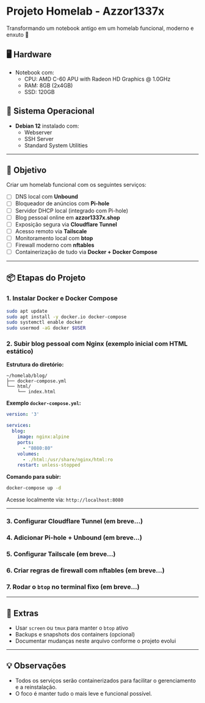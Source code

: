 # Projeto Homelab - Azzor1337x

Transformando um notebook antigo em um homelab funcional, moderno e enxuto 🚀

## 🖥️ Hardware

- Notebook com:
  - CPU: AMD C-60 APU with Radeon HD Graphics @ 1.0GHz
  - RAM: 8GB (2x4GB)
  - SSD: 120GB

## 🐧 Sistema Operacional

- **Debian 12** instalado com:
  - Webserver
  - SSH Server
  - Standard System Utilities

---

## 🧠 Objetivo

Criar um homelab funcional com os seguintes serviços:

- [ ] DNS local com **Unbound**
- [ ] Bloqueador de anúncios com **Pi-hole**
- [ ] Servidor DHCP local (integrado com Pi-hole)
- [ ] Blog pessoal online em **azzor1337x.shop**
- [ ] Exposição segura via **Cloudflare Tunnel**
- [ ] Acesso remoto via **Tailscale**
- [ ] Monitoramento local com **btop**
- [ ] Firewall moderno com **nftables**
- [ ] Containerização de tudo via **Docker + Docker Compose**

---

## 📦 Etapas do Projeto

### 1. Instalar Docker e Docker Compose

```bash
sudo apt update
sudo apt install -y docker.io docker-compose
sudo systemctl enable docker
sudo usermod -aG docker $USER
```

### 2. Subir blog pessoal com Nginx (exemplo inicial com HTML estático)

**Estrutura do diretório:**

```text
~/homelab/blog/
├── docker-compose.yml
└── html/
    └── index.html
```

**Exemplo `docker-compose.yml`:**

```yaml
version: '3'

services:
  blog:
    image: nginx:alpine
    ports:
      - "8080:80"
    volumes:
      - ./html:/usr/share/nginx/html:ro
    restart: unless-stopped
```

**Comando para subir:**

```bash
docker-compose up -d
```

Acesse localmente via: `http://localhost:8080`

---

### 3. Configurar Cloudflare Tunnel (em breve...)

### 4. Adicionar Pi-hole + Unbound (em breve...)

### 5. Configurar Tailscale (em breve...)

### 6. Criar regras de firewall com nftables (em breve...)

### 7. Rodar o `btop` no terminal fixo (em breve...)

---

## 🔧 Extras

- Usar `screen` ou `tmux` para manter o `btop` ativo
- Backups e snapshots dos containers (opcional)
- Documentar mudanças neste arquivo conforme o projeto evolui

---

## 💡 Observações

- Todos os serviços serão containerizados para facilitar o gerenciamento e a reinstalação.
- O foco é manter tudo o mais leve e funcional possível.
